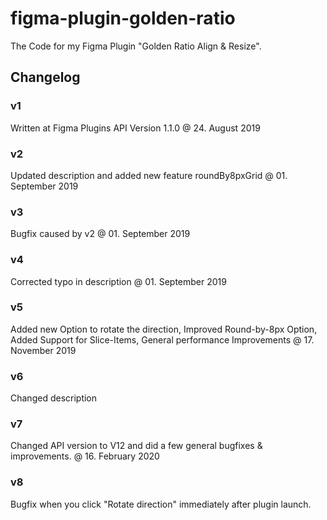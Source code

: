 # figma-plugin-golden-ratio
The Code for my Figma Plugin "Golden Ratio Align & Resize".


## Changelog
### v1
Written at Figma Plugins API Version 1.1.0 @ 24. August 2019

### v2
Updated description and added new feature roundBy8pxGrid @ 01. September 2019

### v3
Bugfix caused by v2 @ 01. September 2019

### v4
Corrected typo in description @ 01. September 2019

### v5
Added new Option to rotate the direction, Improved Round-by-8px Option, Added Support for Slice-Items, General performance Improvements @ 17. November 2019

### v6
Changed description

### v7
Changed API version to V12 and did a few general bugfixes & improvements. @ 16. February 2020

### v8
Bugfix when you click "Rotate direction" immediately after plugin launch.